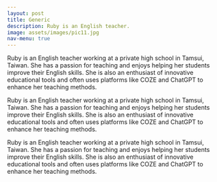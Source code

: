 ```yaml
---
layout: post
title: Generic
description: Ruby is an English teacher.
image: assets/images/pic11.jpg
nav-menu: true
---
```


Ruby is an English teacher working at a private high school in Tamsui, Taiwan. She has a passion for teaching and enjoys helping her students improve their English skills. She is also an enthusiast of innovative educational tools and often uses platforms like COZE and ChatGPT to enhance her teaching methods.

Ruby is an English teacher working at a private high school in Tamsui, Taiwan. She has a passion for teaching and enjoys helping her students improve their English skills. She is also an enthusiast of innovative educational tools and often uses platforms like COZE and ChatGPT to enhance her teaching methods.

Ruby is an English teacher working at a private high school in Tamsui, Taiwan. She has a passion for teaching and enjoys helping her students improve their English skills. She is also an enthusiast of innovative educational tools and often uses platforms like COZE and ChatGPT to enhance her teaching methods.
